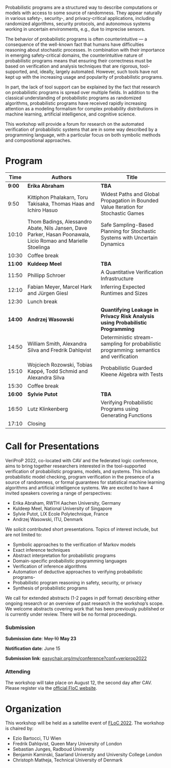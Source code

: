 Probabilistic programs are a structured way to describe computations or models with access to some source of randomness. They appear naturally in various safety-, security-, and privacy-critical applications, including randomized algorithms, security protocols, and autonomous systems working in uncertain environments, e.g., due to imprecise sensors. 

The behavior of probabilistic programs is often counterintuitive — a consequence of the well-known fact that humans have difficulties reasoning about stochastic processes. In combination with their importance in emerging safety-critical domains, the counterintuitive nature of probabilistic programs means that ensuring their correctness must be based on verification and analysis techniques that are rigorous, tool-supported, and, ideally, largely automated. However, such tools have not kept up with the increasing usage and popularity of probabilistic programs.

In part, the lack of tool support can be explained by the fact that research on probabilistic programs is spread over multiple fields. In addition to the classical understanding of probabilistic programs as randomized algorithms, probabilistic programs have received rapidly increasing attention as a modeling formalism for complex probability distributions in machine learning, artificial intelligence, and cognitive science.

This workshop will provide a forum for research on the automated verification of probabilistic systems that are in some way described by a programming language, with a particular focus on both symbolic methods and compositional approaches.

# Program

| Time  | Authors                                                                                                       | Title                                                                                   |
|-------|---------------------------------------------------------------------------------------------------------------|-----------------------------------------------------------------------------------------|
| **9:00**  | **Erika Abraham**                                                                                                 | **TBA**                                                                                     |
| 9:50  | Kittiphon Phalakarn, Toru Takisaka, Thomas Haas and Ichiro Hasuo                                              | Widest Paths and Global Propagation in Bounded Value Iteration for Stochastic Games     |
| 10:10 | Thom Badings, Alessandro Abate, Nils Jansen, Dave Parker, Hasan Poonawala, Licio Romao and Marielle Stoelinga | Safe Sampling-Based Planning for Stochastic Systems with Uncertain Dynamics             |
| 10:30 | Coffee break                                                                                                  |                                                                                         |
| **11:00** | **Kuldeep Meel**                                                                                                  | **TBA**                                                                                     |
| 11:50 | Phillipp Schroer                                                                                              | A Quantitative Verification Infrastructure                                              |
| 12:10 | Fabian Meyer, Marcel Hark and Jürgen Giesl                                                                    | Inferring Expected Runtimes and Sizes                                                   |
| 12:30 | Lunch break                                                                                                   |                                                                                         |
| **14:00** | **Andrzej Wasowski**                                                                                              | **Quantifying Leakage in Privacy Risk Analysis using Probabilistic Programming**                                                                                     |
| 14:50 | William Smith, Alexandra Silva and Fredrik Dahlqvist                                                          | Deterministic stream-sampling for probabilistic programming: semantics and verification |
| 15:10 | Wojciech Rozowski, Tobias Kappé, Todd Schmid and Alexandra Silva                                              | Probabilistic Guarded Kleene Algebra with Tests                                         |
| 15:30 | Coffee break                                                                                                  |                                                                                         |
| **16:00** | **Sylvie Putot**                                                                                                  | **TBA**                                                                                     |
| 16:50 | Lutz Klinkenberg                                                                                              | Verifying Probabilistic Programs using Generating Functions                             |
| 17:10 | Closing                                                                                                       |                                                                                         |

# Call for Presentations

VeriProP 2022, co-located with CAV and the federated logic conference, aims to bring together researchers interested in the tool-supported verification of probabilistic programs, models, and systems. This includes probabilistic model checking, program verification in the presence of a source of randomness, or formal guarantees for statistical machine learning algorithms and artificial intelligence systems. 
We are excited to have 4 invited speakers covering a range of perspectives:

- Erika Abraham, RWTH Aachen University, Germany
- Kuldeep Meel, National University of Singapore
- Sylvie Putot, LIX Ecole Polytechnique, France 
- Andrzej Wasowski, ITU, Denmark

We solicit contributed short presentations. Topics of interest include, but are not limited to:

- Symbolic approaches to the verification of Markov models
- Exact inference techniques
- Abstract interpretation for probabilistic programs
- Domain-specific probabilistic programming languages
- Verification of inference algorithms
- Automation of deductive approaches to verifying probabilistic programs-
- Probabilistic program reasoning in safety, security, or privacy
- Synthesis of probabilistic programs

We call for extended abstracts (1-2 pages in pdf format) describing either ongoing research or an overview of past research in the workshop’s scope. We welcome abstracts covering work that has been previously published or is currently under review. There will be no formal proceedings.


### Submission

**Submission date**: ~~May 10~~ **May 23**

**Notification date**: June 15

**Submission link**: [easychair.org/my/conference?conf=veriprop2022](https://easychair.org/my/conference?conf=veriprop2022)

### Attending

The workshop will take place on August 12, the second day after CAV. Please register via the [official FloC website](https://www.floc2022.org).

# Organization

This workshop will be held as a satellite event of [FLoC 2022](https://floc2022.org). The workshop is chaired by:

- Ezio Bartocci, TU Wien
- Fredrik Dahlqvist, Queen Mary University of London
- Sebastian Junges, Radboud University
- Benjamin Kaminski, Saarland University and University College London
- Christoph Matheja, Technical University of Denmark



